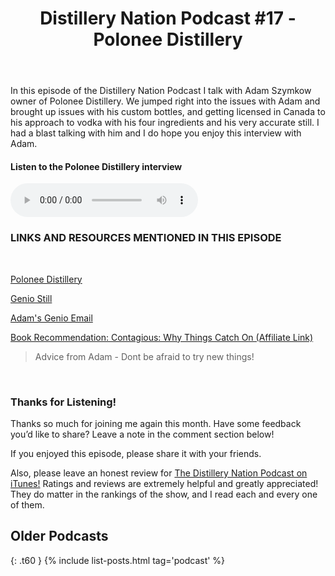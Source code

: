 ﻿---
layout: page
subheadline: Podcast
title:  "Distillery Nation Podcast #17 - Polonee Distillery"
teaser: "We interviewed Adam Szymkow owner of Polonee Distillery"
breadcrumb: false
show_meta: false
mediaplayer: true
permalink: "/podcast/Polonee/index.html"
categories:
    - podcast
tags:
    - podcast
image:
    title: "polonee.jpg"
    caption: Polonee Distillery stills
    caption_url: http://www.polonee.com/
---
In this episode of the Distillery Nation Podcast I talk with Adam Szymkow owner of Polonee Distillery. We jumped right into the issues with Adam and brought up issues with his custom bottles, and getting licensed in Canada to his approach to vodka with his four ingredients and his very accurate still. I had a blast talking with him and I do hope you enjoy this interview with Adam.


<h4>Listen to the Polonee Distillery interview</h4>
<audio src="http://www.mastrogiannisdistillery.com/distillerynation/2016/017-DNP-Polonee.mp3" type="audio/mp3" controls="controls"></audio>


<h3>LINKS AND RESOURCES MENTIONED IN THIS EPISODE</h3>
<br>

[Polonee Distillery][1]

[Genio Still][2]

[Adam's Genio Email][3]

[Book Recommendation:  Contagious: Why Things Catch On (Affiliate Link)][4]


<blockquote>Advice from Adam - Dont be afraid to try new things!</blockquote>

 [1]: http://www.polonee.com/
 [2]: https://g-still.com/
 [3]: mailto:ca@g-still.com
 [4]: http://amzn.to/2f2lCJ9
 
<br>
<h3>Thanks for Listening!</h3>

Thanks so much for joining me again this month. Have some feedback you’d like to share? Leave a note in the comment section below!

If you enjoyed this episode, please share it with your friends.

Also, please leave an honest review for [The Distillery Nation Podcast on iTunes!][5] Ratings and reviews are extremely helpful and greatly appreciated! They do matter in the rankings of the show, and I read each and every one of them.


[5]: https://itunes.apple.com/us/podcast/distillery-nation-podcast/id1040367741


## Older Podcasts
{: .t60 }
{% include list-posts.html tag='podcast' %}